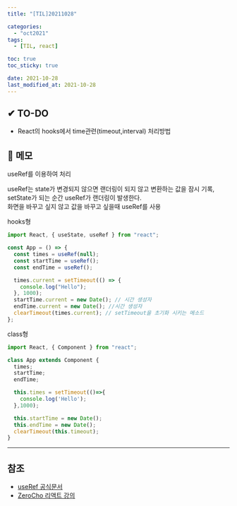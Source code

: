 ```yaml
---
title: "[TIL]20211028"

categories:
  - "oct2021"
tags:
  - [TIL, react]

toc: true
toc_sticky: true

date: 2021-10-28
last_modified_at: 2021-10-28
---
```


## ✔ TO-DO

- React의 hooks에서 time관련(timeout,interval) 처리방법

## 📝 메모

useRef를 이용하여 처리

useRef는 state가 변경되지 않으면 랜더링이 되지 않고 변환하는 값을 잠시 기록, setState가 되는 순간 useRef가 랜더링이 발생한다. <br />
화면을 바꾸고 싶지 않고 값을 바꾸고 싶을때 useRef를 사용

hooks형

```javascript
import React, { useState, useRef } from "react";

const App = () => {
  const times = useRef(null);
  const startTime = useRef();
  const endTime = useRef();

  times.current = setTimeout(() => {
    console.log("Hello");
  }, 1000);
  startTime.current = new Date(); // 시간 생성자
  endTime.current = new Date(); //시간 생성자
  clearTimeout(times.current); // setTimeout을 초기화 시키는 메소드
};
```

class형

```javascript
import React, { Component } from "react";

class App extends Component {
  times;
  startTime;
  endTime;

  this.times = setTimeout(()=>{
    console.log('Hello');
  },1000);

  this.startTime = new Date();
  this.endTime = new Date();
  clearTimeout(this.timeout);
}
```

---

## 참조

- [useRef 공식문서](https://ko.reactjs.org/docs/hooks-reference.html#useref)
- [ZeroCho 리액트 강의](https://www.youtube.com/watch?v=deS_DJzT1no&list=PLcqDmjxt30RtqbStQqk-eYMK8N-1SYIFn&index=37)
